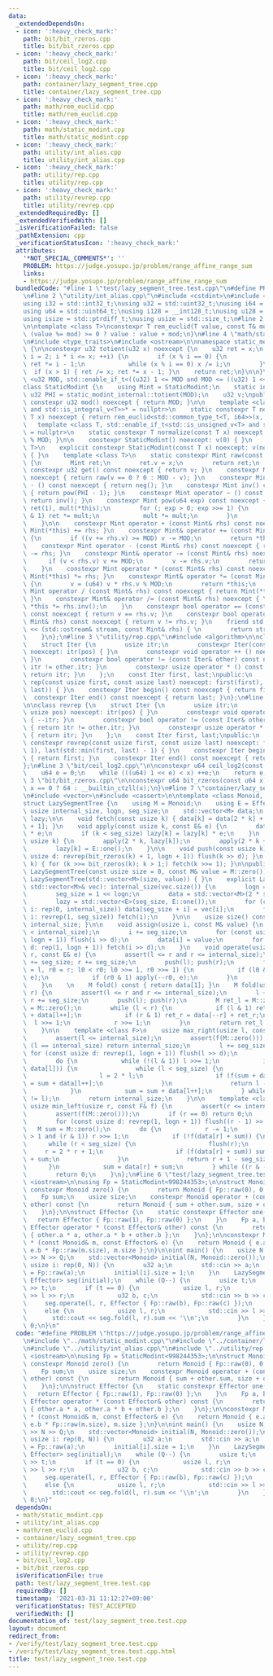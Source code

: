 ```yaml
---
data:
  _extendedDependsOn:
  - icon: ':heavy_check_mark:'
    path: bit/bit_rzeros.cpp
    title: bit/bit_rzeros.cpp
  - icon: ':heavy_check_mark:'
    path: bit/ceil_log2.cpp
    title: bit/ceil_log2.cpp
  - icon: ':heavy_check_mark:'
    path: container/lazy_segment_tree.cpp
    title: container/lazy_segment_tree.cpp
  - icon: ':heavy_check_mark:'
    path: math/rem_euclid.cpp
    title: math/rem_euclid.cpp
  - icon: ':heavy_check_mark:'
    path: math/static_modint.cpp
    title: math/static_modint.cpp
  - icon: ':heavy_check_mark:'
    path: utility/int_alias.cpp
    title: utility/int_alias.cpp
  - icon: ':heavy_check_mark:'
    path: utility/rep.cpp
    title: utility/rep.cpp
  - icon: ':heavy_check_mark:'
    path: utility/revrep.cpp
    title: utility/revrep.cpp
  _extendedRequiredBy: []
  _extendedVerifiedWith: []
  _isVerificationFailed: false
  _pathExtension: cpp
  _verificationStatusIcon: ':heavy_check_mark:'
  attributes:
    '*NOT_SPECIAL_COMMENTS*': ''
    PROBLEM: https://judge.yosupo.jp/problem/range_affine_range_sum
    links:
    - https://judge.yosupo.jp/problem/range_affine_range_sum
  bundledCode: "#line 1 \"test/lazy_segment_tree.test.cpp\"\n#define PROBLEM \"https://judge.yosupo.jp/problem/range_affine_range_sum\"\
    \n#line 2 \"utility/int_alias.cpp\"\n#include <cstdint>\n#include <cstddef>\n\n\
    using i32 = std::int32_t;\nusing u32 = std::uint32_t;\nusing i64 = std::int64_t;\n\
    using u64 = std::uint64_t;\nusing i128 = __int128_t;\nusing u128 = __uint128_t;\n\
    using isize = std::ptrdiff_t;\nusing usize = std::size_t;\n#line 2 \"math/rem_euclid.cpp\"\
    \n\ntemplate <class T>\nconstexpr T rem_euclid(T value, const T& mod) {\n    return\
    \ (value %= mod) >= 0 ? value : value + mod;\n}\n#line 4 \"math/static_modint.cpp\"\
    \n#include <type_traits>\n#include <ostream>\n\nnamespace static_modint_internal\
    \ {\n\nconstexpr u32 totient(u32 x) noexcept {\n    u32 ret = x;\n    for (u32\
    \ i = 2; i * i <= x; ++i) {\n        if (x % i == 0) {\n            ret /= i;\
    \ ret *= i - 1;\n            while (x % i == 0) x /= i;\n        }\n    }\n  \
    \  if (x > 1) { ret /= x; ret *= x - 1; }\n    return ret;\n}\n\n}\n\ntemplate\
    \ <u32 MOD, std::enable_if_t<((u32) 1 <= MOD and MOD <= ((u32) 1 << 31))>* = nullptr>\n\
    class StaticModint {\n    using Mint = StaticModint;\n    static inline constexpr\
    \ u32 PHI = static_modint_internal::totient(MOD);\n    u32 v;\npublic:\n    static\
    \ constexpr u32 mod() noexcept { return MOD; }\n\n    template <class T, std::enable_if_t<std::is_signed_v<T>\
    \ and std::is_integral_v<T>>* = nullptr>\n    static constexpr T normalize(const\
    \ T x) noexcept { return rem_euclid<std::common_type_t<T, i64>>(x, MOD); }\n \
    \   template <class T, std::enable_if_t<std::is_unsigned_v<T> and std::is_integral_v<T>>*\
    \ = nullptr>\n    static constexpr T normalize(const T x) noexcept { return x\
    \ % MOD; }\n\n    constexpr StaticModint() noexcept: v(0) { }\n    template <class\
    \ T>\n    explicit constexpr StaticModint(const T x) noexcept: v(normalize(x))\
    \ { }\n    template <class T>\n    static constexpr Mint raw(const T x) noexcept\
    \ {\n        Mint ret;\n        ret.v = x;\n        return ret;\n    }\n\n   \
    \ constexpr u32 get() const noexcept { return v; }\n    constexpr Mint neg() const\
    \ noexcept { return raw(v == 0 ? 0 : MOD - v); }\n    constexpr Mint operator\
    \ - () const noexcept { return neg(); }\n    constexpr Mint inv() const noexcept\
    \ { return pow(PHI - 1); }\n    constexpr Mint operator ~ () const noexcept {\
    \ return inv(); }\n    constexpr Mint pow(u64 exp) const noexcept {\n        Mint\
    \ ret(1), mult(*this);\n        for (; exp > 0; exp >>= 1) {\n            if (exp\
    \ & 1) ret *= mult;\n            mult *= mult;\n        }\n        return ret;\n\
    \    }\n\n    constexpr Mint operator + (const Mint& rhs) const noexcept { return\
    \ Mint(*this) += rhs; }\n    constexpr Mint& operator += (const Mint& rhs) noexcept\
    \ {\n        if ((v += rhs.v) >= MOD) v -= MOD;\n        return *this;\n    }\n\
    \    constexpr Mint operator - (const Mint& rhs) const noexcept { return Mint(*this)\
    \ -= rhs; }\n    constexpr Mint& operator -= (const Mint& rhs) noexcept {\n  \
    \      if (v < rhs.v) v += MOD;\n        v -= rhs.v;\n        return *this;\n\
    \    }\n    constexpr Mint operator * (const Mint& rhs) const noexcept { return\
    \ Mint(*this) *= rhs; }\n    constexpr Mint& operator *= (const Mint& rhs) noexcept\
    \ {\n        v = (u64) v * rhs.v % MOD;\n        return *this;\n    }\n    constexpr\
    \ Mint operator / (const Mint& rhs) const noexcept { return Mint(*this) /= rhs;\
    \ }\n    constexpr Mint& operator /= (const Mint& rhs) noexcept { \n        return\
    \ *this *= rhs.inv();\n    }\n    constexpr bool operator == (const Mint& rhs)\
    \ const noexcept { return v == rhs.v; }\n    constexpr bool operator != (const\
    \ Mint& rhs) const noexcept { return v != rhs.v; }\n    friend std::ostream& operator\
    \ << (std::ostream& stream, const Mint& rhs) { \n        return stream << rhs.v;\n\
    \    }\n};\n#line 3 \"utility/rep.cpp\"\n#include <algorithm>\n\nclass rep {\n\
    \    struct Iter {\n        usize itr;\n        constexpr Iter(const usize pos)\
    \ noexcept: itr(pos) { }\n        constexpr void operator ++ () noexcept { ++itr;\
    \ }\n        constexpr bool operator != (const Iter& other) const noexcept { return\
    \ itr != other.itr; }\n        constexpr usize operator * () const noexcept {\
    \ return itr; }\n    };\n    const Iter first, last;\npublic:\n    explicit constexpr\
    \ rep(const usize first, const usize last) noexcept: first(first), last(std::max(first,\
    \ last)) { }\n    constexpr Iter begin() const noexcept { return first; }\n  \
    \  constexpr Iter end() const noexcept { return last; }\n};\n#line 4 \"utility/revrep.cpp\"\
    \n\nclass revrep {\n    struct Iter {\n        usize itr;\n        constexpr Iter(const\
    \ usize pos) noexcept: itr(pos) { }\n        constexpr void operator ++ () noexcept\
    \ { --itr; }\n        constexpr bool operator != (const Iter& other) const noexcept\
    \ { return itr != other.itr; }\n        constexpr usize operator * () const noexcept\
    \ { return itr; }\n    };\n    const Iter first, last;\npublic:\n    explicit\
    \ constexpr revrep(const usize first, const usize last) noexcept: first(last -\
    \ 1), last(std::min(first, last) - 1) { }\n    constexpr Iter begin() const noexcept\
    \ { return first; }\n    constexpr Iter end() const noexcept { return last; }\n\
    };\n#line 3 \"bit/ceil_log2.cpp\"\n\nconstexpr u64 ceil_log2(const u64 x) {\n\
    \    u64 e = 0;\n    while (((u64) 1 << e) < x) ++e;\n    return e;\n}\n#line\
    \ 3 \"bit/bit_rzeros.cpp\"\n\nconstexpr u64 bit_rzeros(const u64 x) {\n    return\
    \ x == 0 ? 64 : __builtin_ctzll(x);\n}\n#line 7 \"container/lazy_segment_tree.cpp\"\
    \n#include <vector>\n#include <cassert>\n\ntemplate <class Monoid, class Effector>\n\
    struct LazySegmentTree {\n    using M = Monoid;\n    using E = Effector;\n   \
    \ usize internal_size, logn, seg_size;\n    std::vector<M> data;\n    std::vector<E>\
    \ lazy;\n\n    void fetch(const usize k) { data[k] = data[2 * k] + data[2 * k\
    \ + 1]; }\n    void apply(const usize k, const E& e) {\n        data[k] = data[k]\
    \ * e;\n        if (k < seg_size) lazy[k] = lazy[k] * e;\n    }\n    void flush(const\
    \ usize k) {\n        apply(2 * k, lazy[k]);\n        apply(2 * k + 1, lazy[k]);\n\
    \        lazy[k] = E::one();\n    }\n\n    void push(const usize k) { for (const\
    \ usize d: revrep(bit_rzeros(k) + 1, logn + 1)) flush(k >> d); }\n    void pull(usize\
    \ k) { for (k >>= bit_rzeros(k); k > 1;) fetch(k >>= 1); }\n\npublic:\n    explicit\
    \ LazySegmentTree(const usize size = 0, const M& value = M::zero()):\n       \
    \ LazySegmentTree(std::vector<M>(size, value)) { }\n    explicit LazySegmentTree(const\
    \ std::vector<M>& vec): internal_size(vec.size()) {\n        logn = ceil_log2(internal_size);\n\
    \        seg_size = 1 << logn;\n        data = std::vector<M>(2 * seg_size, M::zero());\n\
    \        lazy = std::vector<E>(seg_size, E::one());\n        for (const usize\
    \ i: rep(0, internal_size)) data[seg_size + i] = vec[i];\n        for (const usize\
    \ i: revrep(1, seg_size)) fetch(i);\n    }\n\n    usize size() const { return\
    \ internal_size; }\n\n    void assign(usize i, const M& value) {\n        assert(i\
    \ < internal_size);\n        i += seg_size;\n        for (const usize d: revrep(1,\
    \ logn + 1)) flush(i >> d);\n        data[i] = value;\n        for (const usize\
    \ d: rep(1, logn + 1)) fetch(i >> d);\n    }\n    void operate(usize l, usize\
    \ r, const E& e) {\n        assert(l <= r and r <= internal_size);\n        l\
    \ += seg_size; r += seg_size;\n        push(l); push(r);\n        for (usize l0\
    \ = l, r0 = r; l0 < r0; l0 >>= 1, r0 >>= 1) {\n            if (l0 & 1) apply(l0++,\
    \ e);\n            if (r0 & 1) apply(--r0, e);\n        }\n        pull(l); pull(r);\n\
    \    }\n    \n    M fold() const { return data[1]; }\n    M fold(usize l, usize\
    \ r) {\n        assert(l <= r and r <= internal_size);\n        l += seg_size;\
    \ r += seg_size;\n        push(l); push(r);\n        M ret_l = M::zero(), ret_r\
    \ = M::zero();\n        while (l < r) {\n            if (l & 1) ret_l = ret_l\
    \ + data[l++];\n            if (r & 1) ret_r = data[--r] + ret_r;\n          \
    \  l >>= 1;\n            r >>= 1;\n        }\n        return ret_l + ret_r;\n\
    \    }\n\n    template <class F>\n    usize max_right(usize l, const F& f) {\n\
    \        assert(l <= internal_size);\n        assert(f(M::zero()));\n        if\
    \ (l == internal_size) return internal_size;\n        l += seg_size;\n       \
    \ for (const usize d: revrep(1, logn + 1)) flush(l >> d);\n        M sum = M::zero();\n\
    \        do {\n            while (!(l & 1)) l >>= 1;\n            if (!f(sum +\
    \ data[l])) {\n                while (l < seg_size) {\n                    flush(l);\n\
    \                    l = 2 * l;\n                    if (f(sum + data[l])) sum\
    \ = sum + data[l++];\n                }\n                return l - seg_size;\n\
    \            }\n            sum = sum + data[l++];\n        } while ((l & -l)\
    \ != l);\n        return internal_size;\n    }\n\n    template <class F>\n   \
    \ usize min_left(usize r, const F& f) {\n        assert(r <= internal_size);\n\
    \        assert(f(M::zero()));\n        if (r == 0) return 0;\n        r += seg_size;\n\
    \        for (const usize d: revrep(1, logn + 1)) flush((r - 1) >> d);\n     \
    \   M sum = M::zero();\n        do {\n            r -= 1;\n            while (r\
    \ > 1 and (r & 1)) r >>= 1;\n            if (!f(data[r] + sum)) {\n          \
    \      while (r < seg_size) {\n                    flush(r);\n               \
    \     r = 2 * r + 1;\n                    if (f(data[r] + sum)) sum = data[r--]\
    \ + sum;\n                }\n                return r + 1 - seg_size;\n      \
    \      }\n            sum = data[r] + sum;\n        } while ((r & -r) != r);\n\
    \        return 0;\n    }\n};\n#line 6 \"test/lazy_segment_tree.test.cpp\"\n#include\
    \ <iostream>\n\nusing Fp = StaticModint<998244353>;\n\nstruct Monoid {\n    static\
    \ constexpr Monoid zero() {\n        return Monoid { Fp::raw(0), 0 };\n    }\n\
    \    Fp sum;\n    usize size;\n    constexpr Monoid operator + (const Monoid&\
    \ other) const {\n        return Monoid { sum + other.sum, size + other.size };\n\
    \    }\n};\n\nstruct Effector {\n    static constexpr Effector one() {\n     \
    \   return Effector { Fp::raw(1), Fp::raw(0) };\n    }\n    Fp a, b;\n    constexpr\
    \ Effector operator * (const Effector& other) const {\n        return Effector\
    \ { other.a * a, other.a * b + other.b };\n    }\n};\n\nconstexpr Monoid operator\
    \ * (const Monoid& m, const Effector& e) {\n    return Monoid { e.a * m.sum +\
    \ e.b * Fp::raw(m.size), m.size };\n}\n\nint main() {\n    usize N, Q;\n    std::cin\
    \ >> N >> Q;\n    std::vector<Monoid> initial(N, Monoid::zero());\n    for (const\
    \ usize i: rep(0, N)) {\n        u32 a;\n        std::cin >> a;\n        initial[i].sum\
    \ = Fp::raw(a);\n        initial[i].size = 1;\n    }\n    LazySegmentTree<Monoid,\
    \ Effector> seg(initial);\n    while (Q--) {\n        usize t;\n        std::cin\
    \ >> t;\n        if (t == 0) {\n            usize l, r;\n            std::cin\
    \ >> l >> r;\n            u32 b, c;\n            std::cin >> b >> c;\n       \
    \     seg.operate(l, r, Effector { Fp::raw(b), Fp::raw(c) });\n        }\n   \
    \     else {\n            usize l, r;\n            std::cin >> l >> r;\n     \
    \       std::cout << seg.fold(l, r).sum << '\\n';\n        }\n    }\n    return\
    \ 0;\n}\n"
  code: "#define PROBLEM \"https://judge.yosupo.jp/problem/range_affine_range_sum\"\
    \n#include \"../math/static_modint.cpp\"\n#include \"../container/lazy_segment_tree.cpp\"\
    \n#include \"../utility/int_alias.cpp\"\n#include \"../utility/rep.cpp\"\n#include\
    \ <iostream>\n\nusing Fp = StaticModint<998244353>;\n\nstruct Monoid {\n    static\
    \ constexpr Monoid zero() {\n        return Monoid { Fp::raw(0), 0 };\n    }\n\
    \    Fp sum;\n    usize size;\n    constexpr Monoid operator + (const Monoid&\
    \ other) const {\n        return Monoid { sum + other.sum, size + other.size };\n\
    \    }\n};\n\nstruct Effector {\n    static constexpr Effector one() {\n     \
    \   return Effector { Fp::raw(1), Fp::raw(0) };\n    }\n    Fp a, b;\n    constexpr\
    \ Effector operator * (const Effector& other) const {\n        return Effector\
    \ { other.a * a, other.a * b + other.b };\n    }\n};\n\nconstexpr Monoid operator\
    \ * (const Monoid& m, const Effector& e) {\n    return Monoid { e.a * m.sum +\
    \ e.b * Fp::raw(m.size), m.size };\n}\n\nint main() {\n    usize N, Q;\n    std::cin\
    \ >> N >> Q;\n    std::vector<Monoid> initial(N, Monoid::zero());\n    for (const\
    \ usize i: rep(0, N)) {\n        u32 a;\n        std::cin >> a;\n        initial[i].sum\
    \ = Fp::raw(a);\n        initial[i].size = 1;\n    }\n    LazySegmentTree<Monoid,\
    \ Effector> seg(initial);\n    while (Q--) {\n        usize t;\n        std::cin\
    \ >> t;\n        if (t == 0) {\n            usize l, r;\n            std::cin\
    \ >> l >> r;\n            u32 b, c;\n            std::cin >> b >> c;\n       \
    \     seg.operate(l, r, Effector { Fp::raw(b), Fp::raw(c) });\n        }\n   \
    \     else {\n            usize l, r;\n            std::cin >> l >> r;\n     \
    \       std::cout << seg.fold(l, r).sum << '\\n';\n        }\n    }\n    return\
    \ 0;\n}"
  dependsOn:
  - math/static_modint.cpp
  - utility/int_alias.cpp
  - math/rem_euclid.cpp
  - container/lazy_segment_tree.cpp
  - utility/rep.cpp
  - utility/revrep.cpp
  - bit/ceil_log2.cpp
  - bit/bit_rzeros.cpp
  isVerificationFile: true
  path: test/lazy_segment_tree.test.cpp
  requiredBy: []
  timestamp: '2021-03-31 11:12:27+09:00'
  verificationStatus: TEST_ACCEPTED
  verifiedWith: []
documentation_of: test/lazy_segment_tree.test.cpp
layout: document
redirect_from:
- /verify/test/lazy_segment_tree.test.cpp
- /verify/test/lazy_segment_tree.test.cpp.html
title: test/lazy_segment_tree.test.cpp
---
```

